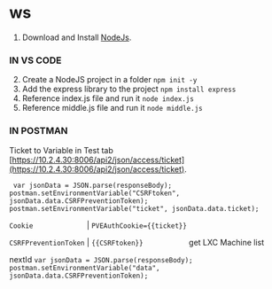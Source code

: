 # ws

1. Download and Install [NodeJs](https://nodejs.org/en/download).

### IN VS CODE

2. Create a NodeJS project in a folder `npm init -y`
3. Add the express library to the project `npm install express`
4. Reference index.js file and run it `node index.js`
5. Reference middle.js file and run it `node middle.js`

### IN POSTMAN
Ticket to Variable in Test tab
[https://10.2.4.30:8006/api2/json/access/ticket](https://10.2.4.30:8006/api2/json/access/ticket).

 ` var jsonData = JSON.parse(responseBody); postman.setEnvironmentVariable("CSRFtoken", jsonData.data.CSRFPreventionToken); postman.setEnvironmentVariable("ticket", jsonData.data.ticket);`

 `Cookie             ` | `PVEAuthCookie={{ticket}}`
 
 `CSRFPreventionToken` | `{{CSRFtoken}}           ` 
get LXC Machine list



nextId
`var jsonData = JSON.parse(responseBody);
postman.setEnvironmentVariable("data", jsonData.data.CSRFPreventionToken);`


